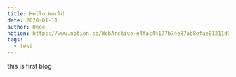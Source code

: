 ```yaml
---
title: Hello World
date: 2020-01-11
author: Onee
notion: https://www.notion.so/WebArchive-e4fac44177b74e87ab8efae01211d0e0
tags: 
  - test
---
```


this is first blog

<!-- more -->

